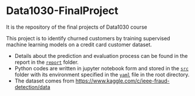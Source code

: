 # Data1030-FinalProject
It is the repository of the final projects of Data1030 course

This project is to identify churned customers by training supervised machine learning models on a credit card customer dataset. 
  - Details about the prediction and evaluation process can be found in the report in the [`report`](/report) folder. 
  - Python codes are written in jupyter notebook form and stored in the [`src`](/src) folder with its environment specified in the [`yaml`](/environment.yml) file in the root directory. 
  - The dataset comes from https://www.kaggle.com/c/ieee-fraud-detection/data

